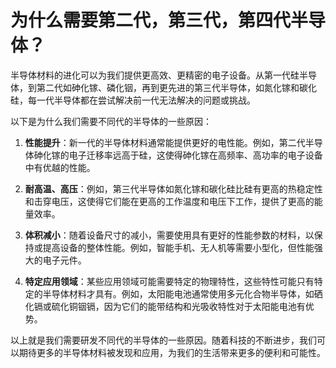# 为什么需要第二代，第三代，第四代半导体？
半导体材料的进化可以为我们提供更高效、更精密的电子设备。从第一代硅半导体，到第二代如砷化镓、磷化铟，再到更先进的第三代半导体，如氮化镓和碳化硅，每一代半导体都在尝试解决前一代无法解决的问题或挑战。

以下是为什么我们需要不同代的半导体的一些原因：

1. **性能提升**：新一代的半导体材料通常能提供更好的电性能。例如，第二代半导体砷化镓的电子迁移率远高于硅，这使得砷化镓在高频率、高功率的电子设备中有优越的性能。

2. **耐高温、高压**：例如，第三代半导体如氮化镓和碳化硅比硅有更高的热稳定性和击穿电压，这使得它们能在更高的工作温度和电压下工作，提供了更高的能量效率。

3. **体积减小**：随着设备尺寸的减小，需要使用具有更好的性能参数的材料，以保持或提高设备的整体性能。例如，智能手机、无人机等需要小型化，但性能强大的电子元件。

4. **特定应用领域**：某些应用领域可能需要特定的物理特性，这些特性可能只有特定的半导体材料才具有。例如，太阳能电池通常使用多元化合物半导体，如硒化镉或硫化铜铟镉，因为它们的能带结构和光吸收特性对于太阳能电池有优势。

以上就是我们需要研发不同代的半导体的一些原因。随着科技的不断进步，我们可以期待更多的半导体材料被发现和应用，为我们的生活带来更多的便利和可能性。
